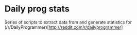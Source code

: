 # Daily prog stats
Series of scripts to extract data from and generate statistics for (/r/DailyProgrammer)[http://reddit.com/r/dailyprogrammer]
